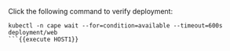 Click the following command to verify deployment:

```
kubectl -n cape wait --for=condition=available --timeout=600s deployment/web
```{{execute HOST1}}



